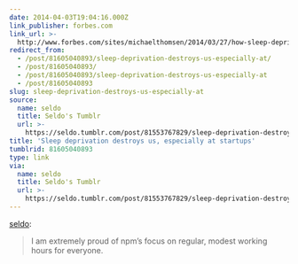 ```yaml
---
date: 2014-04-03T19:04:16.000Z
link_publisher: forbes.com
link_url: >-
  http://www.forbes.com/sites/michaelthomsen/2014/03/27/how-sleep-deprivation-drives-the-high-failure-rates-of-tech-startups/
redirect_from:
  - /post/81605040893/sleep-deprivation-destroys-us-especially-at/
  - /post/81605040893/
  - /post/81605040893/sleep-deprivation-destroys-us-especially-at
  - /post/81605040893
slug: sleep-deprivation-destroys-us-especially-at
source:
  name: seldo
  title: Seldo's Tumblr
  url: >-
    https://seldo.tumblr.com/post/81553767829/sleep-deprivation-destroys-us-especially-at
title: 'Sleep deprivation destroys us, especially at startups'
tumblrid: 81605040893
type: link
via:
  name: seldo
  title: Seldo's Tumblr
  url: >-
    https://seldo.tumblr.com/post/81553767829/sleep-deprivation-destroys-us-especially-at
---
```

<p><a href="http://seldo.tumblr.com/post/81553767829/sleep-deprivation-destroys-us-especially-at-startups" class="tumblr_blog">seldo</a>:</p>

<blockquote><p>I am extremely proud of npm’s focus on regular, modest working hours for everyone.</p></blockquote>
